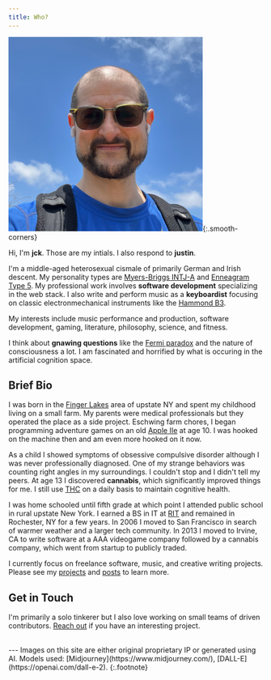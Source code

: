 ```yaml
---
title: Who?
---
```


![JCK Photograph](/assets/images/jck-photo-384.png){:.smooth-corners}

Hi, I'm **jck**. Those are my intials. I also respond to **justin**.

I'm a middle-aged heterosexual cismale of primarily German and Irish descent. My personality types are [Myers-Briggs INTJ-A](https://www.16personalities.com/intj-personality) and [Enneagram Type 5](https://www.enneagraminstitute.com/type-5). My professional work involves **software development** specializing in the web stack. I also write and perform music as a **keyboardist** focusing on classic electronmechanical instruments like the [Hammond B3](https://en.wikipedia.org/wiki/Hammond_organ).

My interests include music performance and production, software development, gaming, literature, philosophy, science, and fitness.

I think about **gnawing questions** like the [Fermi paradox](https://en.wikipedia.org/wiki/Fermi_paradox) and the nature of consciousness a lot. I am fascinated and horrified by what is occuring in the artificial cognition space.


## Brief Bio

I was born in the [Finger Lakes](https://en.wikipedia.org/wiki/Finger_Lakes) area of upstate NY and spent my childhood living on a small farm. My parents were medical professionals but they operated the place as a side project. Eschwing farm chores, I began programming adventure games on an old [Apple IIe](https://en.wikipedia.org/wiki/Apple_IIe) at age 10. I was hooked on the machine then and am even more hooked on it now.

As a child I showed symptoms of obsessive compulsive disorder although I was never professionally diagnosed. One of my strange behaviors was counting right angles in my surroundings. I couldn't stop and I didn't tell my peers. At age 13 I discovered **cannabis**, which significantly improved things for me. I still use [THC](https://en.wikipedia.org/wiki/Tetrahydrocannabinol) on a daily basis to maintain cognitive health.

I was home schooled until fifth grade at which point I attended public school in rural upstate New York. I earned a BS in IT at [RIT](https://www.rit.edu/) and remained in Rochester, NY for a few years. In 2006 I moved to San Francisco in search of warmer weather and a larger tech community. In 2013 I moved to Irvine, CA to write software at a AAA videogame company followed by a cannabis company, which went from startup to publicly traded.

I currently focus on freelance software, music, and creative writing projects. Please see my [projects](/projects) and [posts](/) to learn more.


## Get in Touch

I'm primarily a solo tinkerer but I also love working on small teams of driven contributors. [Reach out](https://www.linkedin.com/in/jcraigk/) if you have an interesting project.


<br>
---
Images on this site are either original proprietary IP or generated using AI. Models used: [Midjourney](https://www.midjourney.com/), [DALL-E](https://openai.com/dall-e-2).
{:.footnote}
